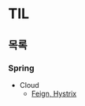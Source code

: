 # TIL

## 목록

### Spring
* Cloud
  * [Feign, Hystrix](https://github.com/deepweller/dev-log/blob/master/TIL/spring/cloud/feign-hystrix.md)

